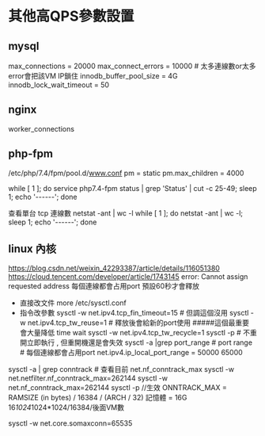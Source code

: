 # 其他高QPS參數設置
## mysql
max_connections        = 20000
max_connect_errors = 10000   # 太多連線數or太多error會把該VM IP鎖住
innodb_buffer_pool_size = 4G
innodb_lock_wait_timeout = 50

## nginx
worker_connections

## php-fpm
/etc/php/7.4/fpm/pool.d/www.conf
pm = static
pm.max_children = 4000

while [ 1 ]; do service php7.4-fpm status | grep 'Status' | cut -c 25-49; sleep 1; echo '------'; done

查看單台 tcp 連線數
netstat -ant | wc -l
while [ 1 ]; do netstat -ant | wc -l; sleep 1; echo '------'; done

## linux 內核
https://blog.csdn.net/weixin_42293387/article/details/116051380
https://cloud.tencent.com/developer/article/1743145
error: Cannot assign requested address
每個連線都會占用port 預設60秒才會釋放
* 直接改文件
more /etc/sysctl.conf 
* 指令改參數
sysctl -w net.ipv4.tcp_fin_timeout=15 # 但調這個沒用 
sysctl -w net.ipv4.tcp_tw_reuse=1     # 釋放後會給新的port使用    #####這個最重要 會大量降低 time wait
sysctl -w net.ipv4.tcp_tw_recycle=1
sysctl -p                             # 不重開立即執行 , 但重開機還是會失效
sysctl -a |grep port_range            # port range # 每個連線都會占用port
net.ipv4.ip_local_port_range = 50000    65000

sysctl -a | grep conntrack            # 查看目前 net.nf_conntrack_max
sysctl -w net.netfilter.nf_conntrack_max=262144
sysctl -w net.nf_conntrack_max=262144
sysctl -p //生效
ONNTRACK_MAX = RAMSIZE (in bytes) / 16384 / (ARCH / 32)
記憶體 = 16G
16*1024*1024*1024/16384/後面VM數

sysctl -w net.core.somaxconn=65535